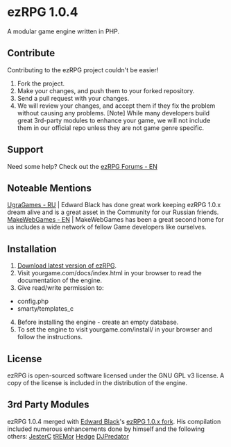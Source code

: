 ezRPG 1.0.4
===========

A modular game engine written in PHP.

## Contribute
Contributing to the ezRPG project couldn't be easier!

1. Fork the project.
2. Make your changes, and push them to your forked repository.
3. Send a pull request with your changes.
4. We will review your changes, and accept them if they fix the problem without causing any problems.
[Note] While many developers build great 3rd-party modules to enhance your game, we will not include them in our official repo unless they are not game genre specific.

## Support
Need some help? Check out the [ezRPG Forums - EN](http://www.ezrpgproject.net)

## Noteable Mentions
[UgraGames - RU](http://www.ugragames.ru/forums/) | Edward Black has done great work keeping ezRPG 1.0.x dream alive and is a great asset in the Community for our Russian friends.
[MakeWebGames - EN](http://www.makewebgames.com/forumdisplay.php/328-ezRPG) | MakeWebGames has been a great second home for us includes a wide network of fellow Game developers like ourselves.

## Installation

1. [Download latest version of ezRPG](https://github.com/ezrpg/ezrpg-1.0.x.git).
2. Visit yourgame.com/docs/index.html in your browser to read the documentation of the engine.
3. Give read/write permission to:
  * config.php
  * smarty/templates_c
4. Before installing the engine - create an empty database.
5. To set the engine to visit yourgame.com/install/ in your browser and follow the instructions.

## License

ezRPG is open-sourced software licensed under the GNU GPL v3 license.
A copy of the license is included in the distribution of the engine.

## 3rd Party Modules
ezRPG 1.0.4 merged with [Edward Black](http://www.makewebgames.com/member/70564-edwardblack)'s [ezRPG 1.0.x fork](https://github.com/EdwardBlack13/ezrpg-1.0.x.git). His compilation included numerous enhancements done by himself and the following others:
[JesterC](https://ezrpgproject.net/user-14.html)
[tREMor](https://ezrpgproject.net/user-22.html)
[Hedge](http://www.makewebgames.com/member/65622-hedge)
[DJPredator](https://ezrpgproject.net/user-30.html)
